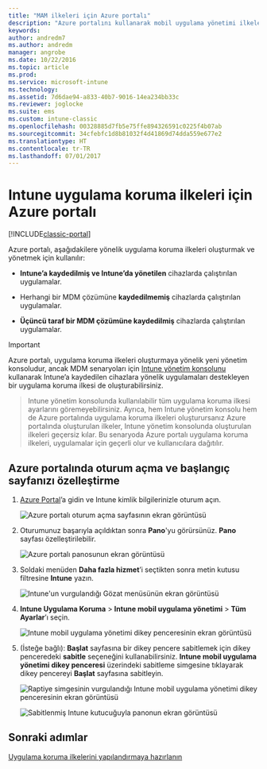 ```yaml
---
title: "MAM ilkeleri için Azure portalı"
description: "Azure portalını kullanarak mobil uygulama yönetimi ilkeleri oluşturun. Burada oluşturduğunuz ilkeler, Intune’da kaydı olan veya olmayan cihazlara uygulanabilir."
keywords: 
author: andredm7
ms.author: andredm
manager: angrobe
ms.date: 10/22/2016
ms.topic: article
ms.prod: 
ms.service: microsoft-intune
ms.technology: 
ms.assetid: 7d6dae94-a833-40b7-9016-14ea234bb33c
ms.reviewer: joglocke
ms.suite: ems
ms.custom: intune-classic
ms.openlocfilehash: 00328885d7fb5e75ffe894326591c0225f4b07ab
ms.sourcegitcommit: 34cfebfc1d8b81032f4d41869d74dda559e677e2
ms.translationtype: HT
ms.contentlocale: tr-TR
ms.lasthandoff: 07/01/2017
---
```

# <a name="azure-portal-for-intune-app-protection-policies"></a>Intune uygulama koruma ilkeleri için Azure portalı

[!INCLUDE[classic-portal](../includes/classic-portal.md)]

Azure portalı, aşağıdakilere yönelik uygulama koruma ilkeleri oluşturmak ve yönetmek için kullanılır:

- **Intune’a kaydedilmiş ve Intune’da yönetilen** cihazlarda çalıştırılan uygulamalar.

- Herhangi bir MDM çözümüne **kaydedilmemiş** cihazlarda çalıştırılan uygulamalar.
- **Üçüncü taraf bir MDM çözümüne kaydedilmiş** cihazlarda çalıştırılan uygulamalar.

>[!IMPORTANT]
> Azure portalı, uygulama koruma ilkeleri oluşturmaya yönelik yeni yönetim konsoludur, ancak MDM senaryoları için [Intune yönetim konsolunu](configure-and-deploy-mobile-application-management-policies-in-the-microsoft-intune-console.md) kullanarak Intune’a kaydedilen cihazlara yönelik uygulamaları destekleyen bir uygulama koruma ilkesi de oluşturabilirsiniz.

> Intune yönetim konsolunda kullanılabilir tüm uygulama koruma ilkesi ayarlarını göremeyebilirsiniz. Ayrıca, hem Intune yönetim konsolu hem de Azure portalında uygulama koruma ilkeleri oluşturursanız Azure portalında oluşturulan ilkeler, Intune yönetim konsolunda oluşturulan ilkeleri geçersiz kılar. Bu senaryoda Azure portalı uygulama koruma ilkeleri, uygulamalar için geçerli olur ve kullanıcılara dağıtılır.


## <a name="sign-in-to-the-azure-portal-and-customize-your-start-page"></a>Azure portalında oturum açma ve başlangıç sayfanızı özelleştirme

1.  [Azure Portal](https://portal.azure.com)’a gidin ve Intune kimlik bilgilerinizle oturum açın.

    ![Azure portalı oturum açma sayfasının ekran görüntüsü](../media/AppManagement/AzurePortal_MAMSigninPage.png)

2.  Oturumunuz başarıyla açıldıktan sonra **Pano**'yu görürsünüz. **Pano** sayfası özelleştirilebilir.

    ![Azure portalı panosunun ekran görüntüsü](../media/AppManagement/AzurePortal_MAMStartboard_NoMAM.png)

3.  Soldaki menüden **Daha fazla hizmet**’i seçtikten sonra metin kutusu filtresine **Intune** yazın.

    ![Intune'un vurgulandığı Gözat menüsünün ekran görüntüsü](../media/AppManagement/MAM-Azure-Portal-1.png)

4.  **Intune Uygulama Koruma** > **Intune mobil uygulama yönetimi** > **Tüm Ayarlar**’ı seçin.

    ![Intune mobil uygulama yönetimi dikey penceresinin ekran görüntüsü](../media/AppManagement/MAM-Azure-Portal-2.png)

5. (İsteğe bağlı): **Başlat** sayfasına bir dikey pencere sabitlemek için dikey penceredeki **sabitle** seçeneğini kullanabilirsiniz. **Intune mobil uygulama yönetimi dikey penceresi** üzerindeki sabitleme simgesine tıklayarak dikey pencereyi **Başlat** sayfasına sabitleyin.

    ![Raptiye simgesinin vurgulandığı Intune mobil uygulama yönetimi dikey penceresinin ekran görüntüsü](../media/AppManagement/AzurePortal_MAM_PinBladeAction.png)

    ![Sabitlenmiş Intune kutucuğuyla panonun ekran görüntüsü](../media/AppManagement/AzurePortal_MAM_Startboard_withMAM.png)

## <a name="next-steps"></a>Sonraki adımlar
[Uygulama koruma ilkelerini yapılandırmaya hazırlanın](get-ready-to-configure-mobile-app-management-policies-with-microsoft-intune.md)
